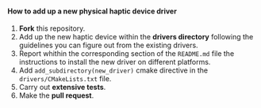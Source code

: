 
#### How to add up a new physical haptic device driver

1. **Fork** this repository.
2. Add up the new haptic device within the **drivers directory** following the guidelines you can figure out from the existing drivers.
3. Report whithin the corresponding section of the `README.md` file the instructions to install the new driver on different platforms.
4. Add `add_subdirectory(new_driver)` cmake directive in the `drivers/CMakeLists.txt` file.
5. Carry out **extensive tests**.
6. Make the **pull request**.
